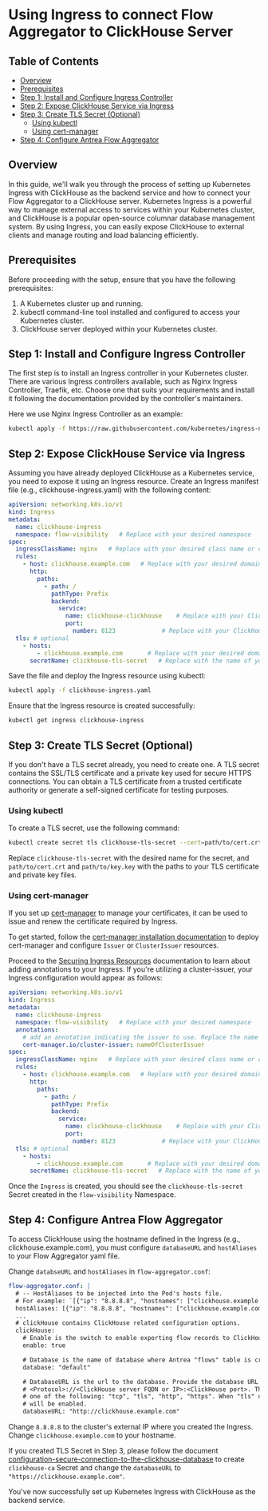 # Using Ingress to connect Flow Aggregator to ClickHouse Server

## Table of Contents

<!-- toc -->
- [Overview](#overview)
- [Prerequisites](#prerequisites)
- [Step 1: Install and Configure Ingress Controller](#step-1-install-and-configure-ingress-controller)
- [Step 2: Expose ClickHouse Service via Ingress](#step-2-expose-clickhouse-service-via-ingress)
- [Step 3: Create TLS Secret (Optional)](#step-3-create-tls-secret-optional)
  - [Using kubectl](#using-kubectl)
  - [Using cert-manager](#using-cert-manager)
- [Step 4: Configure Antrea Flow Aggregator](#step-4-configure-antrea-flow-aggregator)
<!-- /toc -->

## Overview

In this guide, we'll walk you through the process of setting up Kubernetes Ingress
with ClickHouse as the backend service and how to connect your Flow Aggregator to
a ClickHouse server. Kubernetes Ingress is a powerful way to manage external
access to services within your Kubernetes cluster, and ClickHouse is a popular
open-source columnar database management system. By using Ingress, you can easily
expose ClickHouse to external clients and manage routing and load balancing
efficiently.

## Prerequisites

Before proceeding with the setup, ensure that you have the following prerequisites:

1. A Kubernetes cluster up and running.
2. kubectl command-line tool installed and configured to access your Kubernetes cluster.
3. ClickHouse server deployed within your Kubernetes cluster.

## Step 1: Install and Configure Ingress Controller

The first step is to install an Ingress controller in your Kubernetes cluster.
There are various Ingress controllers available, such as Nginx Ingress Controller,
Traefik, etc. Choose one that suits your requirements and install it following
the documentation provided by the controller's maintainers.

Here we use Nginx Ingress Controller as an example:

```bash
kubectl apply -f https://raw.githubusercontent.com/kubernetes/ingress-nginx/controller-v1.8.1/deploy/static/provider/cloud/deploy.yaml
```

## Step 2: Expose ClickHouse Service via Ingress

Assuming you have already deployed ClickHouse as a Kubernetes service, you
need to expose it using an Ingress resource. Create an Ingress manifest file
(e.g., clickhouse-ingress.yaml) with the following content:

```yaml
apiVersion: networking.k8s.io/v1
kind: Ingress
metadata:
  name: clickhouse-ingress
  namespace: flow-visibility   # Replace with your desired namespace
spec:
  ingressClassName: nginx   # Replace with your desired class name or omit it for using default ingress class
  rules:
    - host: clickhouse.example.com   # Replace with your desired domain/subdomain
      http:
        paths:
          - path: /
            pathType: Prefix
            backend:
              service:
                name: clickhouse-clickhouse    # Replace with your ClickHouse service name
                port:
                  number: 8123             # Replace with your ClickHouse service port
  tls: # optional
    - hosts:
        - clickhouse.example.com       # Replace with your desired domain/subdomain
      secretName: clickhouse-tls-secret   # Replace with the name of your TLS secret
```

Save the file and deploy the Ingress resource using kubectl:

```bash
kubectl apply -f clickhouse-ingress.yaml
```

Ensure that the Ingress resource is created successfully:

```bash
kubectl get ingress clickhouse-ingress
```

## Step 3: Create TLS Secret (Optional)

If you don't have a TLS secret already, you need to create one. A TLS secret
contains the SSL/TLS certificate and a private key used for secure HTTPS
connections. You can obtain a TLS certificate from a trusted certificate
authority or generate a self-signed certificate for testing purposes.

### Using kubectl

To create a TLS secret, use the following command:

```bash
kubectl create secret tls clickhouse-tls-secret --cert=path/to/cert.crt --key=path/to/key.key
```

Replace `clickhouse-tls-secret` with the desired name for the secret, and
`path/to/cert.crt` and `path/to/key.key` with the paths to your TLS certificate
and private key files.

### Using cert-manager

If you set up [cert-manager](https://cert-manager.io/docs/) to manage your
certificates, it can be used to issue and renew the certificate required by
Ingress.

To get started, follow the [cert-manager installation documentation](
https://cert-manager.io/docs/installation/kubernetes/) to deploy cert-manager
and configure `Issuer` or `ClusterIssuer` resources.

Proceed to the [Securing Ingress Resources](https://cert-manager.io/docs/usage/ingress/)
documentation to learn about adding annotations to your Ingress. If you're
utilizing a cluster-issuer, your Ingress configuration would appear as follows:

```yaml
apiVersion: networking.k8s.io/v1
kind: Ingress
metadata:
  name: clickhouse-ingress
  namespace: flow-visibility   # Replace with your desired namespace
  annotations:
    # add an annotation indicating the issuer to use. Replace the name with the real Issuer you configured.
    cert-manager.io/cluster-issuer: nameOfClusterIssuer
spec:
  ingressClassName: nginx   # Replace with your desired class name or omit it for using default ingress class
  rules:
    - host: clickhouse.example.com   # Replace with your desired domain/subdomain
      http:
        paths:
          - path: /
            pathType: Prefix
            backend:
              service:
                name: clickhouse-clickhouse    # Replace with your ClickHouse service name
                port:
                  number: 8123             # Replace with your ClickHouse service port
  tls: # optional
    - hosts:
        - clickhouse.example.com       # Replace with your desired domain/subdomain
      secretName: clickhouse-tls-secret   # Replace with the name of your TLS secret
```

Once the `Ingress` is created, you should see the `clickhouse-tls-secret`
Secret created in the `flow-visibility` Namespace.

## Step 4: Configure Antrea Flow Aggregator

To access ClickHouse using the hostname defined in the Ingress
(e.g., clickhouse.example.com), you must configure `databaseURL` and
`hostAliases` to your Flow Aggregator yaml file.

Change `databseURL` and `hostAliases` in `flow-aggregator.conf`:

```yaml
flow-aggregator.conf: |
  # -- HostAliases to be injected into the Pod's hosts file.
  # For example: `[{"ip": "8.8.8.8", "hostnames": ["clickhouse.example.com"]}]`
  hostAliases: [{"ip": "8.8.8.8", "hostnames": ["clickhouse.example.com"]}]
  ...
  # clickHouse contains ClickHouse related configuration options.
  clickHouse:
    # Enable is the switch to enable exporting flow records to ClickHouse.
    enable: true

    # Database is the name of database where Antrea "flows" table is created.
    database: "default"

    # DatabaseURL is the url to the database. Provide the database URL as a string with format
    # <Protocol>://<ClickHouse server FQDN or IP>:<ClickHouse port>. The protocol has to be
    # one of the following: "tcp", "tls", "http", "https". When "tls" or "https" is used, tls
    # will be enabled.
    databaseURL: "http://clickhouse.example.com"
```

Change `8.8.8.8` to the cluster's external IP where you created the Ingress.
Change `clickhouse.example.com` to your hostname.

If you created TLS Secret in Step 3, please follow the document
[configuration-secure-connection-to-the-clickhouse-database](https://github.com/antrea-io/antrea/blob/main/docs/network-flow-visibility.md#configuring-secure-connections-to-the-clickhouse-database)
to create `clickhouse-ca` Secret and change the `databaseURL` to
`"https://clickhouse.example.com"`.

You've now successfully set up Kubernetes Ingress with ClickHouse as the backend
service.
